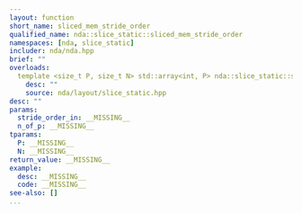```yaml
---
layout: function
short_name: sliced_mem_stride_order
qualified_name: nda::slice_static::sliced_mem_stride_order
namespaces: [nda, slice_static]
includer: nda/nda.hpp
brief: ""
overloads:
  template <size_t P, size_t N> std::array<int, P> nda::slice_static::sliced_mem_stride_order(const std::array<int, N> & stride_order_in, const std::array<int, P> & n_of_p):
    desc: ""
    source: nda/layout/slice_static.hpp
desc: ""
params:
  stride_order_in: __MISSING__
  n_of_p: __MISSING__
tparams:
  P: __MISSING__
  N: __MISSING__
return_value: __MISSING__
example:
  desc: __MISSING__
  code: __MISSING__
see-also: []
...
```


